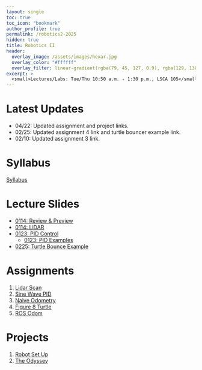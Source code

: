 ```yaml
---
layout: single
toc: true
toc_icon: "bookmark"
author_profile: true
permalink: /robotics2-2025
hidden: true
title: Robotics II
header:
  overlay_image: /assets/images/hexar.jpg
  overlay_color: "#ffffff"
  overlay_filter: linear-gradient(rgba(79, 45, 127, 0.9), rgba(129, 138, 143, 0.5))
excerpt: >
  <small>Lectures/Labs: Tue/Thu 10:50 a.m. - 1:30 p.m., LSCA 105</small>
---
```

# Latest Updates

- 04/22: Updated assignment and project links.
- 02/25: Updated assignment 4 link and turtle bouncer example link.
- 02/10: Updated assignment 3 link.

# Syllabus

[Syllabus](/_docs/robotics2-2025/syllabus.pdf)

# Lecture Slides

- [0114: Review & Preview](/_docs/robotics2-2025/0114/review_preview.pdf)
- [0114: LiDAR](/_docs/robotics2-2025/0114/lidar.pdf)
- [0123: PID Control](/_docs/robotics2-2025/0123/pid.pdf)
  - [0123: PID Examples](https://github.com/linzhangUCA/4421example-pid.git)
- [0225: Turtle Bounce Example](https://github.com/linzhangUCA/4421example-turtle_bouncer.git)

# Assignments
1. [Lidar Scan](https://classroom.github.com/a/DjqqBwtK)
2. [Sine Wave PID](https://classroom.github.com/a/5zLsMCZC)
3. [Naive Odometry](https://classroom.github.com/a/R9LNWs9-)
4. [Figure 8 Turtle](https://classroom.github.com/a/kAosNucA)
5. [ROS Odom](https://classroom.github.com/a/cGOzC79L)

# Projects
1. [Robot Set Up](https://classroom.github.com/a/DCYe9eRd)
2. [The Odyssey](https://classroom.github.com/a/0JTx75wx)
